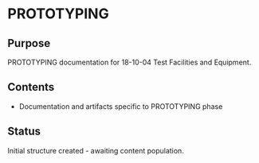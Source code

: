 # PROTOTYPING

## Purpose
PROTOTYPING documentation for 18-10-04 Test Facilities and Equipment.

## Contents
- Documentation and artifacts specific to PROTOTYPING phase

## Status
Initial structure created - awaiting content population.
